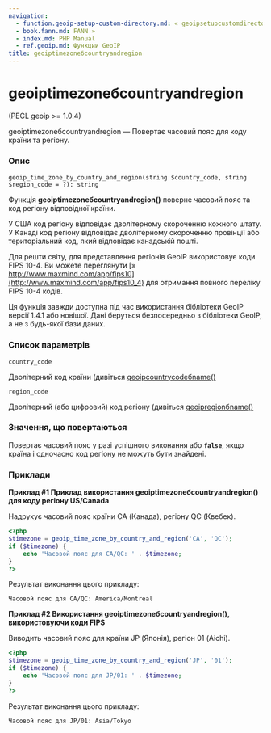 ```yaml
---
navigation:
  - function.geoip-setup-custom-directory.md: « geoipsetupcustomdirectory
  - book.fann.md: FANN »
  - index.md: PHP Manual
  - ref.geoip.md: Функции GeoIP
title: geoiptimezoneбcountryandregion
---
```

# geoiptimezoneбcountryandregion

(PECL geoip >= 1.0.4)

geoiptimezoneбcountryandregion — Повертає часовий пояс для коду країни та регіону.

### Опис

```methodsynopsis
geoip_time_zone_by_country_and_region(string $country_code, string $region_code = ?): string
```

Функція **geoiptimezoneбcountryandregion()** поверне часовий пояс та код регіону відповідної країни.

У США код регіону відповідає дволітерному скороченню кожного штату. У Канаді код регіону відповідає дволітерному скороченню провінції або територіальний код, який відповідає канадській пошті.

Для решти світу, для представлення регіонів GeoIP використовує коди FIPS 10-4. Ви можете переглянути [» http://www.maxmind.com/app/fips10](http://www.maxmind.com/app/fips10_4) для отримання повного переліку FIPS 10-4 кодів.

Ця функція завжди доступна під час використання бібліотеки GeoIP версії 1.4.1 або новішої. Дані беруться безпосередньо з бібліотеки GeoIP, а не з будь-якої бази даних.

### Список параметрів

`country_code`

Дволітерний код країни (дивіться [geoipcountrycodeбname()](function.geoip-country-code-by-name.md)

`region_code`

Дволітерний (або цифровий) код регіону (дивіться [geoipregionбname()](function.geoip-region-by-name.md)

### Значення, що повертаються

Повертає часовий пояс у разі успішного виконання або **`false`**, якщо країна і одночасно код регіону не можуть бути знайдені.

### Приклади

**Приклад #1 Приклад використання **geoiptimezoneбcountryandregion()** для коду регіону US/Canada**

Надрукує часовий пояс країни CA (Канада), регіону QC (Квебек).

```php
<?php
$timezone = geoip_time_zone_by_country_and_region('CA', 'QC');
if ($timezone) {
    echo 'Часовой пояс для CA/QC: ' . $timezone;
}
?>
```

Результат виконання цього прикладу:

```
Часовой пояс для CA/QC: America/Montreal
```

**Приклад #2 Використання **geoiptimezoneбcountryandregion()**, використовуючи коди FIPS**

Виводить часовий пояс для країни JP (Японія), регіон 01 (Aichi).

```php
<?php
$timezone = geoip_time_zone_by_country_and_region('JP', '01');
if ($timezone) {
    echo 'Часовой пояс для JP/01: ' . $timezone;
}
?>
```

Результат виконання цього прикладу:

```
Часовой пояс для JP/01: Asia/Tokyo
```
